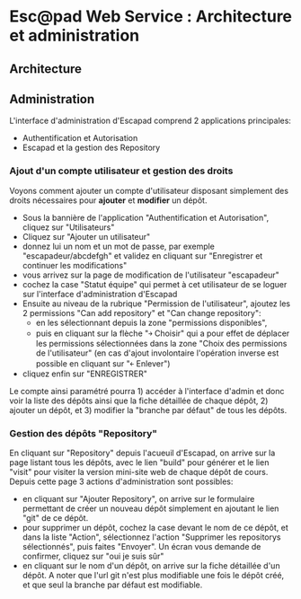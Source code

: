 Esc@pad Web Service : Architecture et administration
====================================================


## Architecture



## Administration
L'interface d'administration d'Escapad comprend 2 applications principales:

- Authentification et Autorisation
- Escapad et la gestion des Repository


### Ajout d'un compte utilisateur et gestion des droits

Voyons comment ajouter un compte d'utilisateur disposant simplement des droits nécessaires pour **ajouter** et **modifier** un dépôt.

- Sous la bannière de l'application "Authentification et Autorisation", cliquez sur "Utilisateurs"
- Cliquez sur "Ajouter un utilisateur"
- donnez lui un nom et un mot de passe, par exemple "escapadeur/abcdefgh" et validez en cliquant sur "Enregistrer et continuer les modifications"
- vous arrivez sur la page de modification de l'utilisateur "escapadeur"
- cochez la case "Statut équipe" qui permet à cet utilisateur de se loguer sur l'interface d'administration d'Escapad
- Ensuite au niveau de la rubrique "Permission de l'utilisateur", ajoutez les 2 permissions "Can add repository" et "Can change repository":
    - en les sélectionnant depuis la zone "permissions disponibles",
    - puis en cliquant sur la flèche "￫ Choisir" qui a pour effet de déplacer les permissions sélectionnées dans la zone "Choix des permissions de l'utilisateur" (en cas d'ajout involontaire l'opération inverse est possible en cliquant sur "￩ Enlever")
- cliquez enfin sur "ENREGISTRER"

Le compte ainsi paramétré pourra 1) accéder à l'interface d'admin et donc voir la liste des dépôts ainsi que la fiche détaillée de chaque dépôt, 2) ajouter un dépôt, et 3) modifier la "branche par défaut" de tous les dépôts.

### Gestion des dépôts "Repository"

En cliquant sur "Repository" depuis l'acueuil d'Escapad, on arrive sur la page listant tous les dépôts, avec le lien "build" pour générer et le lien "visit" pour visiter la version mini-site web de chaque dépôt de cours. Depuis cette page 3 actions d'administration sont possibles:
- en cliquant sur "Ajouter Repository", on arrive sur le formulaire permettant de créer un nouveau dépôt simplement en ajoutant le lien "git" de ce dépôt.
- pour supprimer un dépôt, cochez la case devant le nom de ce dépôt, et dans la liste "Action", sélectionnez l'action "Supprimer les repositorys sélectionnés", puis faites "Envoyer". Un écran vous demande de confirmer, cliquez sur "oui je suis sûr"
- en cliquant sur le nom d'un dépôt, on arrive sur la fiche détaillée d'un dépôt. A noter que l'url git n'est plus modifiable une fois le dépôt créé, et que seul la branche par défaut est modifiable.
